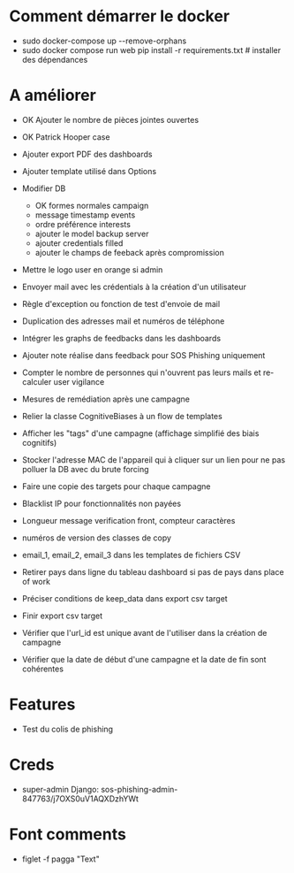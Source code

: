 # Comment démarrer le docker
- sudo docker-compose up --remove-orphans
- sudo docker compose run web pip install -r requirements.txt # installer des dépendances

# A améliorer
- OK Ajouter le nombre de pièces jointes ouvertes
- OK Patrick Hooper case
- Ajouter export PDF des dashboards
- Ajouter template utilisé dans Options
- Modifier DB
  - OK formes normales campaign
  - message timestamp events
  - ordre préférence interests
  - ajouter le model backup server
  - ajouter credentials filled
  - ajouter le champs de feeback après compromission
- Mettre le logo user en orange si admin
- Envoyer mail avec les crédentials à la création d'un utilisateur
- Règle d'exception ou fonction de test d'envoie de mail
- Duplication des adresses mail et numéros de téléphone
- Intégrer les graphs de feedbacks dans les dashboards
- Ajouter note réalise dans feedback pour SOS Phishing uniquement
- Compter le nombre de personnes qui n'ouvrent pas leurs mails et re-calculer user vigilance
- Mesures de remédiation après une campagne
- Relier la classe CognitiveBiases à un flow de templates
- Afficher les "tags" d'une campagne (affichage simplifié des biais cognitifs)
- Stocker l'adresse MAC de l'appareil qui à cliquer sur un lien pour ne pas polluer la DB avec du brute forcing
- Faire une copie des targets pour chaque campagne
- Blacklist IP pour fonctionnalités non payées
- Longueur message verification front, compteur caractères
- numéros de version des classes de copy
- email_1, email_2, email_3 dans les templates de fichiers CSV
- Retirer pays dans ligne du tableau dashboard si pas de pays dans place of work

- Préciser conditions de keep_data dans export csv target
- Finir export csv target
- Vérifier que l'url_id est unique avant de l'utiliser dans la création de campagne
- Vérifier que la date de début d'une campagne et la date de fin sont cohérentes

# Features
- Test du colis de phishing

# Creds
- super-admin Django: sos-phishing-admin-847763/j7OXS0uV1AQXDzhYWt

# Font comments
- figlet -f pagga "Text"
